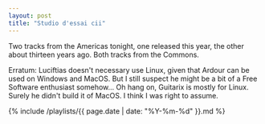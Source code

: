 ```yaml
---
layout: post
title: "Studio d'essai cii"
---
```


Two tracks from the Americas tonight, one released this year, the other about thirteen years ago. Both tracks from the Commons.

Erratum: Luciftias doesn't necessary use Linux, given that Ardour can be used on Windows and MacOS. But I still suspect he might be a bit of a Free Software enthusiast somehow... Oh hang on, Guitarix is mostly for Linux. Surely he didn't build it of MacOS. I think I was right to assume.

 {% include /playlists/{{ page.date | date: "%Y-%m-%d" }}.md %}
